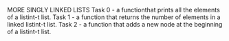 MORE SINGLY LINKED LISTS
Task 0 -  a functionthat prints all the elements of a listint-t list.
Task 1 -  a function that returns the number of elements in a linked listint-t list.
Task 2 - a function that adds a new node at the beginning of a listint-t list.
